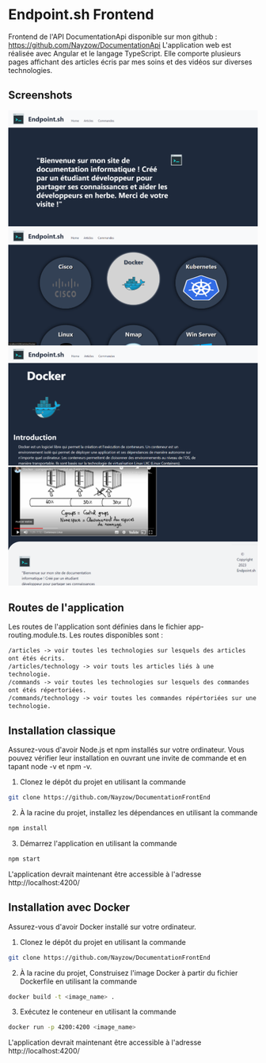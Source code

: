 # Endpoint.sh Frontend

Frontend de l'API DocumentationApi disponible sur mon github : https://github.com/Nayzow/DocumentationApi
L'application web est réalisée avec Angular et le langage TypeScript. Elle comporte plusieurs pages affichant des articles écris par mes soins et des vidéos sur diverses technologies.

## Screenshots

![img.png](resources%2Fimages%2Fscreenshots%2Fimg.png)
![img_1.png](resources%2Fimages%2Fscreenshots%2Fimg_1.png)
![img_2.png](resources%2Fimages%2Fscreenshots%2Fimg_2.png)
![img_3.png](resources%2Fimages%2Fscreenshots%2Fimg_3.png)

## Routes de l'application

Les routes de l'application sont définies dans le fichier app-routing.module.ts. Les routes disponibles sont :

```
/articles -> voir toutes les technologies sur lesquels des articles ont étés écrits.
/articles/technology -> voir touts les articles liés à une technologie.
/commands -> voir toutes les technologies sur lesquels des commandes ont étés répertoriées.
/commands/technology -> voir toutes les commandes répértoriées sur une technologie.
```

## Installation classique

Assurez-vous d'avoir Node.js et npm installés sur votre ordinateur. Vous pouvez vérifier leur installation en ouvrant une invite de commande et en tapant node -v et npm -v.

1. Clonez le dépôt du projet en utilisant la commande 

```bash
git clone https://github.com/Nayzow/DocumentationFrontEnd
```

2. À la racine du projet, installez les dépendances en utilisant la commande 

```bash
npm install
```

3. Démarrez l'application en utilisant la commande 

```bash
npm start
```

L'application devrait maintenant être accessible à l'adresse http://localhost:4200/

## Installation avec Docker

Assurez-vous d'avoir Docker installé sur votre ordinateur.

1. Clonez le dépôt du projet en utilisant la commande 

```bash
git clone https://github.com/Nayzow/DocumentationFrontEnd
```

2. À la racine du projet, Construisez l'image Docker à partir du fichier Dockerfile en utilisant la commande 

```bash
docker build -t <image_name> .
```

3. Exécutez le conteneur en utilisant la commande 

```bash
docker run -p 4200:4200 <image_name>
```

L'application devrait maintenant être accessible à l'adresse http://localhost:4200/
